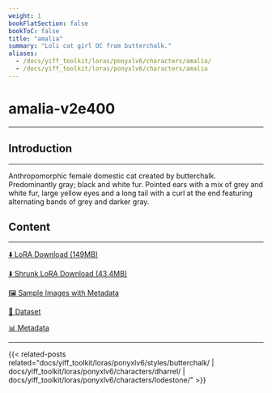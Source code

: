 ```yaml
---
weight: 1
bookFlatSection: false
bookToC: false
title: "amalia"
summary: "Loli cat girl OC from butterchalk."
aliases:
  - /docs/yiff_toolkit/loras/ponyxlv6/characters/amalia/
  - /docs/yiff_toolkit/loras/ponyxlv6/characters/amalia
---
```


<!--markdownlint-disable MD025 MD033 -->

# amalia-v2e400

---

## Introduction

---

Anthropomorphic female domestic cat created by butterchalk. Predominantly gray; black and white fur. Pointed ears with a mix of grey and white fur, large yellow eyes and a long tail with a curl at the end featuring alternating bands of grey and darker gray.

## Content

---

[⬇️ LoRA Download (149MB)](https://huggingface.co/rakki194/yt/resolve/main/ponyxl_loras/amalia-v2e400.safetensors?download=true)

[⬇️ Shrunk LoRA Download (43.4MB)](https://huggingface.co/rakki194/yt/resolve/main/ponyxl_loras_shrunk_2/amalia-v2e400_frockpt1_th-3.55.safetensors?download=true)

[🖼️ Sample Images with Metadata](https://huggingface.co/k4d3/yiff_toolkit/tree/main/static/{})

[📐 Dataset](<https://huggingface.co/datasets/k4d3/furry/tree/main/amalia_(claralaine)>)

[📊 Metadata](https://huggingface.co/k4d3/yiff_toolkit/raw/main/ponyxl_loras/amalia-v2e400.json)

---

<!--
HUGO_SEARCH_EXCLUDE_START
-->
{{< related-posts related="docs/yiff_toolkit/loras/ponyxlv6/styles/butterchalk/ | docs/yiff_toolkit/loras/ponyxlv6/characters/dharrel/ | docs/yiff_toolkit/loras/ponyxlv6/characters/lodestone/" >}}
<!--
HUGO_SEARCH_EXCLUDE_END
-->
